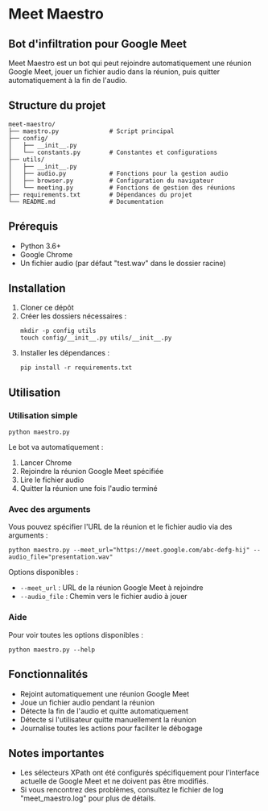 # Meet Maestro

## Bot d'infiltration pour Google Meet

Meet Maestro est un bot qui peut rejoindre automatiquement une réunion Google Meet, jouer un fichier audio dans la réunion, puis quitter automatiquement à la fin de l'audio.

## Structure du projet

```
meet-maestro/
├── maestro.py              # Script principal
├── config/
│   ├── __init__.py
│   └── constants.py        # Constantes et configurations
├── utils/
│   ├── __init__.py
│   ├── audio.py            # Fonctions pour la gestion audio
│   ├── browser.py          # Configuration du navigateur
│   └── meeting.py          # Fonctions de gestion des réunions
├── requirements.txt        # Dépendances du projet
└── README.md               # Documentation
```

## Prérequis

- Python 3.6+
- Google Chrome
- Un fichier audio (par défaut "test.wav" dans le dossier racine)

## Installation

1. Cloner ce dépôt
2. Créer les dossiers nécessaires :
   ```
   mkdir -p config utils
   touch config/__init__.py utils/__init__.py
   ```
3. Installer les dépendances : 
   ```
   pip install -r requirements.txt
   ```

## Utilisation

### Utilisation simple

```
python maestro.py
```

Le bot va automatiquement :
1. Lancer Chrome
2. Rejoindre la réunion Google Meet spécifiée
3. Lire le fichier audio
4. Quitter la réunion une fois l'audio terminé

### Avec des arguments

Vous pouvez spécifier l'URL de la réunion et le fichier audio via des arguments :

```
python maestro.py --meet_url="https://meet.google.com/abc-defg-hij" --audio_file="presentation.wav"
```

Options disponibles :
- `--meet_url` : URL de la réunion Google Meet à rejoindre
- `--audio_file` : Chemin vers le fichier audio à jouer

### Aide

Pour voir toutes les options disponibles :

```
python maestro.py --help
```

## Fonctionnalités

- Rejoint automatiquement une réunion Google Meet
- Joue un fichier audio pendant la réunion
- Détecte la fin de l'audio et quitte automatiquement
- Détecte si l'utilisateur quitte manuellement la réunion
- Journalise toutes les actions pour faciliter le débogage

## Notes importantes

- Les sélecteurs XPath ont été configurés spécifiquement pour l'interface actuelle de Google Meet et ne doivent pas être modifiés.
- Si vous rencontrez des problèmes, consultez le fichier de log "meet_maestro.log" pour plus de détails.